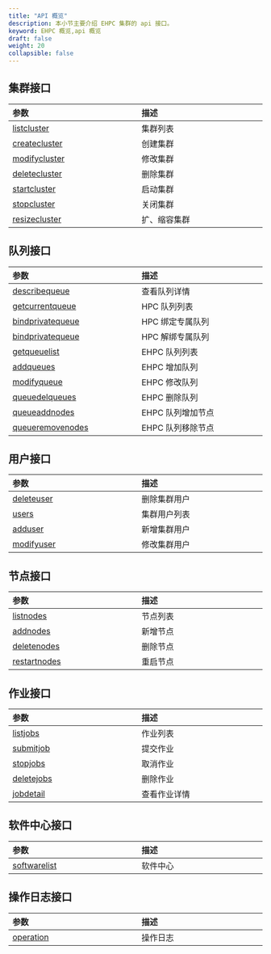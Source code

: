 ```yaml
---
title: "API 概览"
description: 本小节主要介绍 EHPC 集群的 api 接口。 
keyword: EHPC 概览,api 概览
draft: false
weight: 20
collapsible: false
---
```


## 集群接口

| <span style="display:inline-block;width:240px">参数</span> | <span style="display:inline-block;width:320px">描述</span> |
| :--------------------------------------------------------- | :--------------------------------------------------------- |
| [listcluster](../cluster/listcluster/)                     | 集群列表                                                   |
| [createcluster](../cluster/createcluster/)                 | 创建集群                                                   |
| [modifycluster](../cluster/modifycluster/)                 | 修改集群                                                   |
| [deletecluster](../cluster/deletecluster/)                 | 删除集群                                                   |
| [startcluster](../cluster/startcluster/)                   | 启动集群                                                   |
| [stopcluster](../cluster/stopcluster/)                     | 关闭集群                                                   |
| [resizecluster](../cluster/resizecluster/)                 | 扩、缩容集群                                               |

## 队列接口

| <span style="display:inline-block;width:240px">参数</span> | <span style="display:inline-block;width:320px">描述</span> |
| :--------------------------------------------------------- | :--------------------------------------------------------- |
| [describequeue](../queue/describequeue)                    | 查看队列详情                                               |
| [getcurrentqueue](../queue/getcurrentqueue/)               | HPC 队列列表                                               |
| [bindprivatequeue](../queue/bindprivatequeue/)             | HPC 绑定专属队列                                           |
| [bindprivatequeue](../queue/bindprivatequeue/)             | HPC 解绑专属队列                                           |
| [getqueuelist](../queue/getqueuelist/)                     | EHPC 队列列表                                              |
| [addqueues](../queue/addqueues/)                           | EHPC 增加队列                                              |
| [modifyqueue](../queue/modifyqueue/)                       | EHPC 修改队列                                              |
| [queuedelqueues](../queue/queuedelqueues/)                 | EHPC 删除队列                                              |
| [queueaddnodes](../queue/queueaddnodes/)                   | EHPC 队列增加节点                                          |
| [queueremovenodes](../queue/queueremovenodes/)             | EHPC 队列移除节点                                          |

## 用户接口

| <span style="display:inline-block;width:240px">参数</span> | <span style="display:inline-block;width:320px">描述</span> |
| :--------------------------------------------------------- | :--------------------------------------------------------- |
| [deleteuser](../users/deleteuser/)                         | 删除集群用户                                               |
| [users](../users/users/)                                   | 集群用户列表                                               |
| [adduser](../users/adduser/)                               | 新增集群用户                                               |
| [modifyuser](../users/modifyuser/)                         | 修改集群用户                                               |

## 节点接口

| <span style="display:inline-block;width:240px">参数</span> | <span style="display:inline-block;width:320px">描述</span> |
| :--------------------------------------------------------- | :--------------------------------------------------------- |
| [listnodes](../nodes/listnodes/)                           | 节点列表                                                   |
| [addnodes](../nodes/addnodes/)                             | 新增节点                                                   |
| [deletenodes](../nodes/deletenodes/)                       | 删除节点                                                   |
| [restartnodes](../nodes/restartnodes/)                     | 重启节点                                                   |

## 作业接口

| <span style="display:inline-block;width:240px">参数</span> | <span style="display:inline-block;width:320px">描述</span> |
| :--------------------------------------------------------- | :--------------------------------------------------------- |
| [listjobs](../jobs/listjobs/)                              | 作业列表                                                   |
| [submitjob](../jobs/submitjob/)                            | 提交作业                                                   |
| [stopjobs](../jobs/stopjobs/)                              | 取消作业                                                   |
| [deletejobs](../jobs/deletejobs/)                          | 删除作业                                                   |
| [jobdetail](../jobs/jobdetail/)                            | 查看作业详情                                               |

## 软件中心接口

| <span style="display:inline-block;width:240px">参数</span> | <span style="display:inline-block;width:320px">描述</span> |
| :--------------------------------------------------------- | :--------------------------------------------------------- |
| [softwarelist](../software/softwarelist/)                  | 软件中心                                                   |

## 操作日志接口

| <span style="display:inline-block;width:240px">参数</span> | <span style="display:inline-block;width:320px">描述</span> |
| :--------------------------------------------------------- | :--------------------------------------------------------- |
| [operation](../logs/operation/)                            | 操作日志                                                   |
